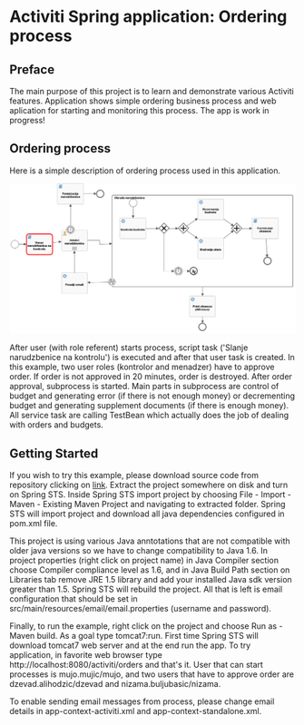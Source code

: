 # Activiti Spring application: Ordering process
## Preface
The main purpose of this project is to learn and demonstrate various Activiti features. Application shows simple ordering business process and web aplication for starting and monitoring this process. The app is work in progress!

## Ordering process
Here is a simple description of ordering process used in this application.

![process](images/process.png)

After user (with role referent) starts process, script task ('Slanje narudzbenice na kontrolu') is executed and after that user task is created. In this example, two user roles (kontrolor and menadzer) have to approve order. If order is not approved in 20 minutes, order is destroyed. After order approval, subprocess is started. Main parts in subprocess are control of budget and generating error (if there is not enough money) or decrementing budget and generating supplement documents (if there is enough money). All service task are calling TestBean which actually does the job of dealing with orders and budgets.

## Getting Started


If you wish to try this example, please download source code from repository clicking on [link](https://github.com/almirpehratovic/activiti-spring-demo/archive/master.zip). Extract the project somewhere on disk and turn on Spring STS. Inside Spring STS import project by choosing File - Import - Maven - Existing Maven Project and navigating to extracted folder. Spring STS will import project and download all java dependencies configured in pom.xml file.

This project is using various Java anntotations that are not compatible with older java versions so we have to change compatibility to Java 1.6. In project properties (right click on project name) in Java Compiler section choose Compiler compliance level as 1.6, and in Java Build Path section on Libraries tab remove JRE 1.5 library and add your installed Java sdk version greater than 1.5. Spring STS will rebuild the project. All that is left is email configuration that should be set in src/main/resources/email/email.properties (username and password).

Finally, to run the example, right click on the project and choose Run as - Maven build. As a goal type tomcat7:run. First time Spring STS will download tomcat7 web server and at the end run the app. To try application, in favorite web browser type http://localhost:8080/activiti/orders and that's it. User that can start processes is mujo.mujic/mujo, and two users that have to approve order are dzevad.alihodzic/dzevad and nizama.buljubasic/nizama.

To enable sending email messages from process, please change email details in app-context-activiti.xml and app-context-standalone.xml.

